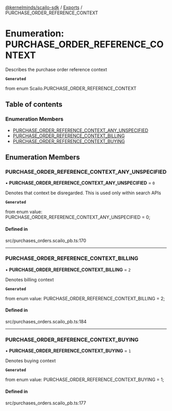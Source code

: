 [@kernelminds/scailo-sdk](../README.md) / [Exports](../modules.md) / PURCHASE\_ORDER\_REFERENCE\_CONTEXT

# Enumeration: PURCHASE\_ORDER\_REFERENCE\_CONTEXT

Describes the purchase order reference context

**`Generated`**

from enum Scailo.PURCHASE_ORDER_REFERENCE_CONTEXT

## Table of contents

### Enumeration Members

- [PURCHASE\_ORDER\_REFERENCE\_CONTEXT\_ANY\_UNSPECIFIED](PURCHASE_ORDER_REFERENCE_CONTEXT.md#purchase_order_reference_context_any_unspecified)
- [PURCHASE\_ORDER\_REFERENCE\_CONTEXT\_BILLING](PURCHASE_ORDER_REFERENCE_CONTEXT.md#purchase_order_reference_context_billing)
- [PURCHASE\_ORDER\_REFERENCE\_CONTEXT\_BUYING](PURCHASE_ORDER_REFERENCE_CONTEXT.md#purchase_order_reference_context_buying)

## Enumeration Members

### PURCHASE\_ORDER\_REFERENCE\_CONTEXT\_ANY\_UNSPECIFIED

• **PURCHASE\_ORDER\_REFERENCE\_CONTEXT\_ANY\_UNSPECIFIED** = ``0``

Denotes that context be disregarded. This is used only within search APIs

**`Generated`**

from enum value: PURCHASE_ORDER_REFERENCE_CONTEXT_ANY_UNSPECIFIED = 0;

#### Defined in

src/purchases_orders.scailo_pb.ts:170

___

### PURCHASE\_ORDER\_REFERENCE\_CONTEXT\_BILLING

• **PURCHASE\_ORDER\_REFERENCE\_CONTEXT\_BILLING** = ``2``

Denotes billing context

**`Generated`**

from enum value: PURCHASE_ORDER_REFERENCE_CONTEXT_BILLING = 2;

#### Defined in

src/purchases_orders.scailo_pb.ts:184

___

### PURCHASE\_ORDER\_REFERENCE\_CONTEXT\_BUYING

• **PURCHASE\_ORDER\_REFERENCE\_CONTEXT\_BUYING** = ``1``

Denotes buying context

**`Generated`**

from enum value: PURCHASE_ORDER_REFERENCE_CONTEXT_BUYING = 1;

#### Defined in

src/purchases_orders.scailo_pb.ts:177
